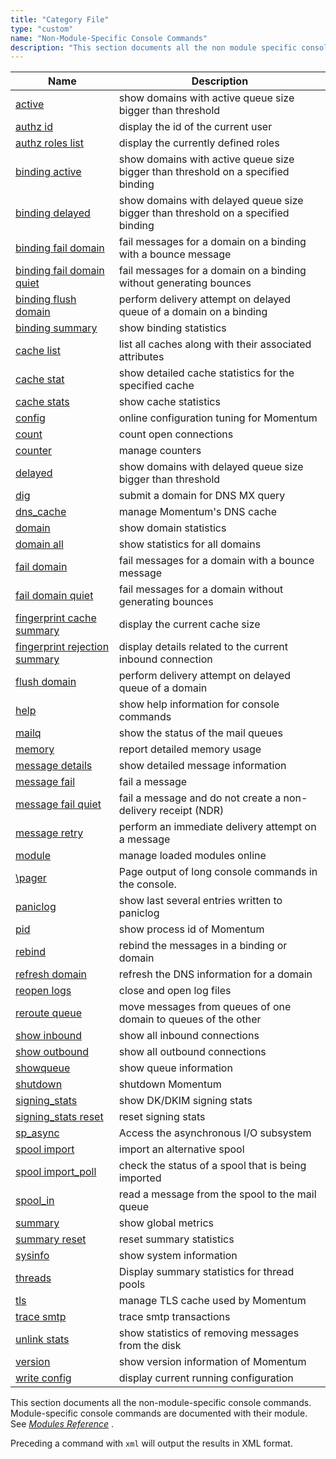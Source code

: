 ```yaml
---
title: "Category File"
type: "custom"
name: "Non-Module-Specific Console Commands"
description: "This section documents all the non module specific console commands Module specific console commands are documented with their module See Chapter 71 Modules Reference Preceding a command with xml will output the results in XML format..."
---
```



| Name                                                                                | Description                                                                       |
|-------------------------------------------------------------------------------------|-----------------------------------------------------------------------------------|
| [active](/momentum/4/console-commands/active)                                               | show domains with active queue size bigger than threshold                         |
| [authz id](/momentum/4/console-commands/authz-id)                                           | display the id of the current user                                                |
| [authz roles list](/momentum/4/console-commands/authz-roles-list)                           | display the currently defined roles                                               |
| [binding active](/momentum/4/console-commands/binding-active)                               | show domains with active queue size bigger than threshold on a specified binding  |
| [binding delayed](/momentum/4/console-commands/binding-delayed)                             | show domains with delayed queue size bigger than threshold on a specified binding |
| [binding fail domain](/momentum/4/console-commands/binding-fail-domain)                     | fail messages for a domain on a binding with a bounce message                     |
| [binding fail domain quiet](/momentum/4/console-commands/binding-fail-domain-quiet)         | fail messages for a domain on a binding without generating bounces                |
| [binding flush domain](/momentum/4/console-commands/binding-flush-domain)                   | perform delivery attempt on delayed queue of a domain on a binding                |
| [binding summary](/momentum/4/console-commands/binding-summary)                             | show binding statistics                                                           |
| [cache list](/momentum/4/console-commands/cache-list)                                       | list all caches along with their associated attributes                            |
| [cache stat](/momentum/4/console-commands/cache-stat)                                       | show detailed cache statistics for the specified cache                            |
| [cache stats](/momentum/4/console-commands/cache-stats)                                     | show cache statistics                                                             |
| [config](/momentum/4/console-commands/config)                                               | online configuration tuning for Momentum                                          |
| [count](/momentum/4/console-commands/count)                                                 | count open connections                                                            |
| [counter](/momentum/4/console-commands/counter)                                             | manage counters                                                                   |
| [delayed](/momentum/4/console-commands/delayed)                                             | show domains with delayed queue size bigger than threshold                        |
| [dig](/momentum/4/console-commands/dig)                                                     | submit a domain for DNS MX query                                                  |
| [dns_cache](/momentum/4/console-commands/dns-cache)                                         | manage Momentum's DNS cache                                                       |
| [domain](/momentum/4/console-commands/domain)                                               | show domain statistics                                                            |
| [domain all](/momentum/4/console-commands/domain-all)                                       | show statistics for all domains                                                   |
| [fail domain](/momentum/4/console-commands/fail-domain)                                     | fail messages for a domain with a bounce message                                  |
| [fail domain quiet](/momentum/4/console-commands/fail-domain-quiet)                         | fail messages for a domain without generating bounces                             |
| [fingerprint cache summary](/momentum/4/console-commands/fingerprint-cache-summary)         | display the current cache size                                                    |
| [fingerprint rejection summary](/momentum/4/console-commands/fingerprint-rejection-summary) | display details related to the current inbound connection                         |
| [flush domain](/momentum/4/console-commands/flush-domain)                                   | perform delivery attempt on delayed queue of a domain                             |
| [help](/momentum/4/console-commands/help)                                                   | show help information for console commands                                        |
| [mailq](/momentum/4/console-commands/4-mailq)                                                 | show the status of the mail queues                                                |
| [memory](/momentum/4/console-commands/4-memory)                                               | report detailed memory usage                                                      |
| [message details](/momentum/4/console-commands/message-details)                             | show detailed message information                                                 |
| [message fail](/momentum/4/console-commands/message-fail)                                   | fail a message                                                                    |
| [message fail quiet](/momentum/4/console-commands/message-fail-quiet)                       | fail a message and do not create a non-delivery receipt (NDR)                     |
| [message retry](/momentum/4/console-commands/message-retry)                                 | perform an immediate delivery attempt on a message                                |
| [module](/momentum/4/console-commands/4-module)                                               | manage loaded modules online                                                      |
| [\pager](/momentum/4/console-commands/pager)                                                | Page output of long console commands in the console.                              |
| [paniclog](/momentum/4/console-commands/paniclog)                                           | show last several entries written to paniclog                                     |
| [pid](/momentum/4/console-commands/pid)                                                     | show process id of Momentum                                                       |
| [rebind](/momentum/4/console-commands/rebind)                                               | rebind the messages in a binding or domain                                        |
| [refresh domain](/momentum/4/console-commands/refresh-domain)                               | refresh the DNS information for a domain                                          |
| [reopen logs](/momentum/4/console-commands/reopen-logs)                                     | close and open log files                                                          |
| [reroute queue](/momentum/4/console-commands/reroute-queue)                                 | move messages from queues of one domain to queues of the other                    |
| [show inbound](/momentum/4/console-commands/show-inbound)                                   | show all inbound connections                                                      |
| [show outbound](/momentum/4/console-commands/show-outbound)                                 | show all outbound connections                                                     |
| [showqueue](/momentum/4/console-commands/showqueue)                                         | show queue information                                                            |
| [shutdown](/momentum/4/console-commands/shutdown)                                           | shutdown Momentum                                                                 |
| [signing_stats](/momentum/4/console-commands/signing-stats)                                 | show DK/DKIM signing stats                                                        |
| [signing_stats reset](/momentum/4/console-commands/signing-stats-reset)                     | reset signing stats                                                               |
| [sp_async](/momentum/4/console-commands/sp-async)                                           | Access the asynchronous I/O subsystem                                             |
| [spool import](/momentum/4/console-commands/spool-import)                                   | import an alternative spool                                                       |
| [spool import_poll](/momentum/4/console-commands/spool-import-poll)                         | check the status of a spool that is being imported                                |
| [spool_in](/momentum/4/console-commands/spool-in)                                           | read a message from the spool to the mail queue                                   |
| [summary](/momentum/4/console-commands/summary)                                             | show global metrics                                                               |
| [summary reset](/momentum/4/console-commands/summary-reset)                                 | reset summary statistics                                                          |
| [sysinfo](/momentum/4/console-commands/sysinfo)                                             | show system information                                                           |
| [threads](/momentum/4/console-commands/threads)                                             | Display summary statistics for thread pools                                       |
| [tls](/momentum/4/console-commands/tls)                                                     | manage TLS cache used by Momentum                                                 |
| [trace smtp](/momentum/4/console-commands/trace-smtp)                                       | trace smtp transactions                                                           |
| [unlink stats](/momentum/4/console-commands/unlink-stats)                                   | show statistics of removing messages from the disk                                |
| [version](/momentum/4/console-commands/version)                                             | show version information of Momentum                                              |
| [write config](/momentum/4/console-commands/write-config)                                   | display current running configuration                                             |

This section documents all the non-module-specific console commands. Module-specific console commands are documented with their module. See [*Modules Reference*](/momentum/4/modules/) .

Preceding a command with `xml` will output the results in XML format.